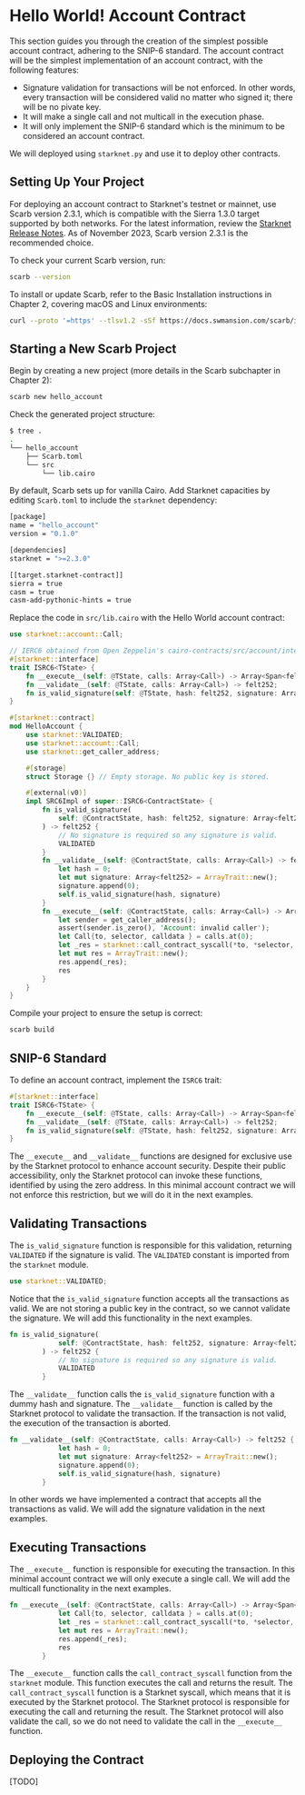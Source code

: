 # Hello World! Account Contract

This section guides you through the creation of the simplest possible account contract, adhering to the SNIP-6 standard. The account contract will be the simplest implementation of an account contract, with the following features:

- Signature validation for transactions will be not enforced. In other words, every transaction will be considered valid no matter who signed it; there will be no pivate key.
- It will make a single call and not multicall in the execution phase.
- It will only implement the SNIP-6 standard which is the minimum to be considered an account contract.

We will deployed using `starknet.py` and use it to deploy other contracts.

## Setting Up Your Project

For deploying an account contract to Starknet's testnet or mainnet, use Scarb version 2.3.1, which is compatible with the Sierra 1.3.0 target supported by both networks. For the latest information, review the [Starknet Release Notes](https://docs.starknet.io/documentation/starknet_versions/version_notes/). As of November 2023, Scarb version 2.3.1 is the recommended choice.

To check your current Scarb version, run:

```bash
scarb --version
```

To install or update Scarb, refer to the Basic Installation instructions in Chapter 2, covering macOS and Linux environments:

```bash
curl --proto '=https' --tlsv1.2 -sSf https://docs.swmansion.com/scarb/install.sh | sh
```

## Starting a New Scarb Project

Begin by creating a new project (more details in the Scarb subchapter in Chapter 2):

```bash
scarb new hello_account
```

Check the generated project structure:

```bash
$ tree .
.
└── hello_account
    ├── Scarb.toml
    └── src
        └── lib.cairo
```

By default, Scarb sets up for vanilla Cairo. Add Starknet capacities by editing `Scarb.toml` to include the `starknet` dependency:

```bash
[package]
name = "hello_account"
version = "0.1.0"

[dependencies]
starknet = ">=2.3.0"

[[target.starknet-contract]]
sierra = true
casm = true
casm-add-pythonic-hints = true
```

Replace the code in `src/lib.cairo` with the Hello World account contract:

```rust
use starknet::account::Call;

// IERC6 obtained from Open Zeppelin's cairo-contracts/src/account/interface.cairo
#[starknet::interface]
trait ISRC6<TState> {
    fn __execute__(self: @TState, calls: Array<Call>) -> Array<Span<felt252>>;
    fn __validate__(self: @TState, calls: Array<Call>) -> felt252;
    fn is_valid_signature(self: @TState, hash: felt252, signature: Array<felt252>) -> felt252;
}

#[starknet::contract]
mod HelloAccount {
    use starknet::VALIDATED;
    use starknet::account::Call;
    use starknet::get_caller_address;

    #[storage]
    struct Storage {} // Empty storage. No public key is stored.

    #[external(v0)]
    impl SRC6Impl of super::ISRC6<ContractState> {
        fn is_valid_signature(
            self: @ContractState, hash: felt252, signature: Array<felt252>
        ) -> felt252 {
            // No signature is required so any signature is valid.
            VALIDATED
        }
        fn __validate__(self: @ContractState, calls: Array<Call>) -> felt252 {
            let hash = 0;
            let mut signature: Array<felt252> = ArrayTrait::new();
            signature.append(0);
            self.is_valid_signature(hash, signature)
        }
        fn __execute__(self: @ContractState, calls: Array<Call>) -> Array<Span<felt252>> {
            let sender = get_caller_address();
            assert(sender.is_zero(), 'Account: invalid caller');
            let Call{to, selector, calldata } = calls.at(0);
            let _res = starknet::call_contract_syscall(*to, *selector, calldata.span()).unwrap();
            let mut res = ArrayTrait::new();
            res.append(_res);
            res
        }
    }
}
```

Compile your project to ensure the setup is correct:

```bash
scarb build
```

## SNIP-6 Standard

To define an account contract, implement the `ISRC6` trait:

```rust
#[starknet::interface]
trait ISRC6<TState> {
    fn __execute__(self: @TState, calls: Array<Call>) -> Array<Span<felt252>>;
    fn __validate__(self: @TState, calls: Array<Call>) -> felt252;
    fn is_valid_signature(self: @TState, hash: felt252, signature: Array<felt252>) -> felt252;
}
```

The `__execute__` and `__validate__` functions are designed for exclusive use by the Starknet protocol to enhance account security. Despite their public accessibility, only the Starknet protocol can invoke these functions, identified by using the zero address. In this minimal account contract we will not enforce this restriction, but we will do it in the next examples.

## Validating Transactions

The `is_valid_signature` function is responsible for this validation, returning `VALIDATED` if the signature is valid. The `VALIDATED` constant is imported from the `starknet` module.

```rust
use starknet::VALIDATED;
```

Notice that the `is_valid_signature` function accepts all the transactions as valid. We are not storing a public key in the contract, so we cannot validate the signature. We will add this functionality in the next examples.

```rust
fn is_valid_signature(
            self: @ContractState, hash: felt252, signature: Array<felt252>
        ) -> felt252 {
            // No signature is required so any signature is valid.
            VALIDATED
        }
```

The `__validate__` function calls the `is_valid_signature` function with a dummy hash and signature. The `__validate__` function is called by the Starknet protocol to validate the transaction. If the transaction is not valid, the execution of the transaction is aborted.

```rust
fn __validate__(self: @ContractState, calls: Array<Call>) -> felt252 {
            let hash = 0;
            let mut signature: Array<felt252> = ArrayTrait::new();
            signature.append(0);
            self.is_valid_signature(hash, signature)
        }
```

In other words we have implemented a contract that accepts all the transactions as valid. We will add the signature validation in the next examples.

## Executing Transactions

The `__execute__` function is responsible for executing the transaction. In this minimal account contract we will only execute a single call. We will add the multicall functionality in the next examples.

```rust
fn __execute__(self: @ContractState, calls: Array<Call>) -> Array<Span<felt252>> {
            let Call{to, selector, calldata } = calls.at(0);
            let _res = starknet::call_contract_syscall(*to, *selector, calldata.span()).unwrap();
            let mut res = ArrayTrait::new();
            res.append(_res);
            res
        }
```

The `__execute__` function calls the `call_contract_syscall` function from the `starknet` module. This function executes the call and returns the result. The `call_contract_syscall` function is a Starknet syscall, which means that it is executed by the Starknet protocol. The Starknet protocol is responsible for executing the call and returning the result. The Starknet protocol will also validate the call, so we do not need to validate the call in the `__execute__` function.

## Deploying the Contract

[TODO]
